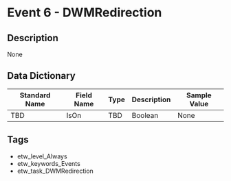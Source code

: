# Event 6 - DWMRedirection

## Description
None

## Data Dictionary
|Standard Name|Field Name|Type|Description|Sample Value|
|---|---|---|---|---|
|TBD|IsOn|TBD|Boolean|None|None|

## Tags
* etw_level_Always
* etw_keywords_Events
* etw_task_DWMRedirection
